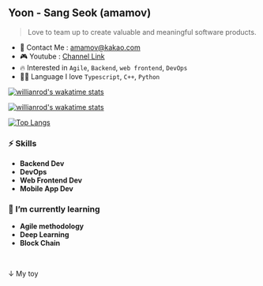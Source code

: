## Yoon - Sang Seok (amamov)

 <!-- ![](https://komarev.com/ghpvc/?username=amamov&color=brightgreen)-->
 
> Love to team up to create valuable and meaningful software products.


<!-- - 📝 My Resume : [Link]() -->
- 💌 Contact Me : amamov@kakao.com
- 🎮 Youtube : [Channel Link](https://www.youtube.com/channel/UCZF5F4FY5vKOqW24YJ_XklQ)
- 🔥 Interested in `Agile`, `Backend`, `web frontend`, `DevOps`
- 🏴‍☠️ Language I love `Typescript`, `C++`, `Python`

<!--
### ⛏ Main Language

- **Python**, **C lang**,  <b>Javascript(ES6)</b>, ...
-->
<!-- [![amamov's github stats](https://github-readme-stats.vercel.app/api?username=amamov&show_icons=true&theme=dark)](https://github.com/anuraghazra/github-readme-stats) -->

[![willianrod's wakatime stats](https://github-readme-stats.vercel.app/api/wakatime?username=amamov)](https://github.com/anuraghazra/github-readme-stats)


[![willianrod's wakatime stats](https://github-readme-stats.vercel.app/api/wakatime?username=amamov)](https://github.com/anuraghazra/github-readme-stats)

[![Top Langs](https://github-readme-stats.vercel.app/api/top-langs/?username=amamov&langs_count=8)](https://github.com/anuraghazra/github-readme-stats)



### ⚡️ Skills

- **Backend Dev**
- **DevOps**
- **Web Frontend Dev**
- **Mobile App Dev**


### 🌱 I’m currently learning

- **Agile methodology**
- **Deep Learning**
- **Block Chain**

<br>

↓ My toy
